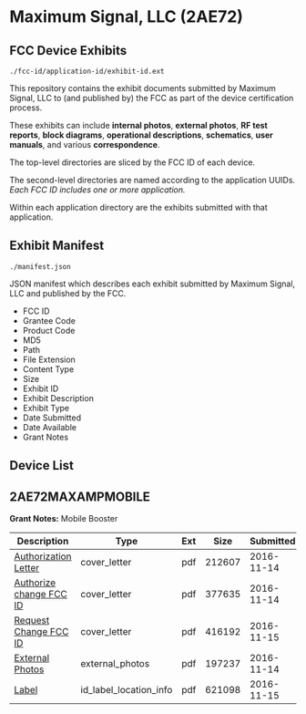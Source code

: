 # Maximum Signal, LLC (2AE72)
## FCC Device Exhibits

```
./fcc-id/application-id/exhibit-id.ext
```

This repository contains the exhibit documents submitted by Maximum Signal, LLC to (and published by) the FCC as part of the device certification process.

These exhibits can include **internal photos**, **external photos**, **RF test reports**, **block diagrams**, **operational descriptions**, **schematics**, **user manuals**, and various **correspondence**.

The top-level directories are sliced by the FCC ID of each device.

The second-level directories are named according to the application UUIDs. *Each FCC ID includes one or more application.*

Within each application directory are the exhibits submitted with that application. 

## Exhibit Manifest

```
./manifest.json
```

JSON manifest which describes each exhibit submitted by Maximum Signal, LLC and published by the FCC.

- FCC ID
- Grantee Code
- Product Code
- MD5
- Path
- File Extension
- Content Type
- Size
- Exhibit ID
- Exhibit Description
- Exhibit Type
- Date Submitted
- Date Available
- Grant Notes

## Device List
## 2AE72MAXAMPMOBILE
**Grant Notes:** Mobile Booster

| Description | Type | Ext | Size | Submitted | Available |
| ----------- | ---- | --- | ---- | --------- | --------- |
| [Authorization Letter](2AE72MAXAMPMOBILE/dcb40e20113b3aa40d27d1999133a68e/3195670.pdf) | cover_letter | pdf | 212607 | 2016-11-14 | 2016-11-15 |
| [Authorize change FCC ID](2AE72MAXAMPMOBILE/dcb40e20113b3aa40d27d1999133a68e/3195672.pdf) | cover_letter | pdf | 377635 | 2016-11-14 | 2016-11-15 |
| [Request Change FCC ID](2AE72MAXAMPMOBILE/dcb40e20113b3aa40d27d1999133a68e/3196769.pdf) | cover_letter | pdf | 416192 | 2016-11-15 | 2016-11-15 |
| [External Photos](2AE72MAXAMPMOBILE/dcb40e20113b3aa40d27d1999133a68e/3195673.pdf) | external_photos | pdf | 197237 | 2016-11-14 | 2016-11-15 |
| [Label](2AE72MAXAMPMOBILE/dcb40e20113b3aa40d27d1999133a68e/3196768.pdf) | id_label_location_info | pdf | 621098 | 2016-11-15 | 2016-11-15 |
